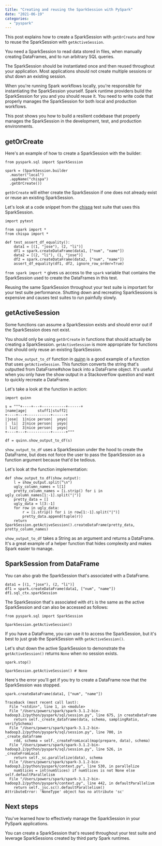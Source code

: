 ```yaml
---
title: "Creating and reusing the SparkSession with PySpark"
date: "2021-06-19"
categories: 
  - "pyspark"
---
```


This post explains how to create a SparkSession with `getOrCreate` and how to reuse the SparkSession with `getActiveSession`.

You need a SparkSession to read data stored in files, when manually creating DataFrames, and to run arbitrary SQL queries.

The SparkSession should be instantiated once and then reused throughout your application. Most applications should not create multiple sessions or shut down an existing session.

When you're running Spark workflows locally, you're responsible for instantiating the SparkSession yourself. Spark runtime providers build the SparkSession for you and you should reuse it. You need to write code that properly manages the SparkSession for both local and production workflows.

This post shows you how to build a resilient codebase that properly manages the SparkSession in the development, test, and production environments.

## getOrCreate

Here's an example of how to create a SparkSession with the builder:

```
from pyspark.sql import SparkSession

spark = (SparkSession.builder
  .master("local")
  .appName("chispa")
  .getOrCreate())
```

`getOrCreate` will either create the SparkSession if one does not already exist or reuse an existing SparkSession.

Let's look at a code snippet from the [chispa](https://github.com/MrPowers/chispa) test suite that uses this SparkSession.

```
import pytest

from spark import *
from chispa import *

def test_assert_df_equality():
    data1 = [(1, "jose"), (2, "li")]
    df1 = spark.createDataFrame(data1, ["num", "name"])
    data2 = [(2, "li"), (1, "jose")]
    df2 = spark.createDataFrame(data2, ["num", "name"])
    assert_df_equality(df1, df2, ignore_row_order=True)
```

`from spark import *` gives us access to the `spark` variable that contains the SparkSession used to create the DataFrames in this test.

Reusing the same SparkSession throughout your test suite is important for your test suite performance. Shutting down and recreating SparkSessions is expensive and causes test suites to run painfully slowly.

## getActiveSession

Some functions can assume a SparkSession exists and should error out if the SparkSession does not exist.

You should only be using `getOrCreate` in functions that should actually be creating a SparkSession. `getActiveSession` is more appropriate for functions that should only reuse an existing SparkSession.

The `show_output_to_df` function in [quinn](https://github.com/MrPowers/quinn) is a good example of a function that uses `getActiveSession`. This function converts the string that's outputted from DataFrame#show back into a DataFrame object. It's useful when you only have the show output in a Stackoverflow question and want to quickly recreate a DataFrame.

Let's take a look at the function in action:

```
import quinn

s = """+----+---+-----------+------+
|name|age|     stuff1|stuff2|
+----+---+-----------+------+
|jose|  1|nice person|  yoyo|
|  li|  2|nice person|  yoyo|
| liz|  3|nice person|  yoyo|
+----+---+-----------+------+"""

df = quinn.show_output_to_df(s)
```

`show_output_to_df` uses a SparkSession under the hood to create the DataFrame, but does not force the user to pass the SparkSession as a function argument because that'd be tedious.

Let's look at the function implementation:

```
def show_output_to_df(show_output):
    l = show_output.split("\n")
    ugly_column_names = l[1]
    pretty_column_names = [i.strip() for i in ugly_column_names[1:-1].split("|")]
    pretty_data = []
    ugly_data = l[3:-1]
    for row in ugly_data:
        r = [i.strip() for i in row[1:-1].split("|")]
        pretty_data.append(tuple(r))
    return SparkSession.getActiveSession().createDataFrame(pretty_data, pretty_column_names)
```

`show_output_to_df` takes a String as an argument and returns a DataFrame. It's a great example of a helper function that hides complexity and makes Spark easier to manage.

## SparkSession from DataFrame

You can also grab the SparkSession that's associated with a DataFrame.

```
data1 = [(1, "jose"), (2, "li")]
df1 = spark.createDataFrame(data1, ["num", "name"])
df1.sql_ctx.sparkSession
```

The SparkSession that's associated with `df1` is the same as the active SparkSession and can also be accessed as follows:

```
from pyspark.sql import SparkSession

SparkSession.getActiveSession()
```

If you have a DataFrame, you can use it to access the SparkSession, but it's best to just grab the SparkSession with `getActiveSession()`.

Let's shut down the active SparkSession to demonstrate the `getActiveSession()` returns `None` when no session exists.

```
spark.stop()

SparkSession.getActiveSession() # None
```

Here's the error you'll get if you try to create a DataFrame now that the SparkSession was stopped.

```
spark.createDataFrame(data1, ["num", "name"])
```

```
Traceback (most recent call last):
  File "<stdin>", line 1, in <module>
  File "/Users/powers/spark/spark-3.1.2-bin-hadoop3.2/python/pyspark/sql/session.py", line 675, in createDataFrame
    return self._create_dataframe(data, schema, samplingRatio, verifySchema)
  File "/Users/powers/spark/spark-3.1.2-bin-hadoop3.2/python/pyspark/sql/session.py", line 700, in _create_dataframe
    rdd, schema = self._createFromLocal(map(prepare, data), schema)
  File "/Users/powers/spark/spark-3.1.2-bin-hadoop3.2/python/pyspark/sql/session.py", line 526, in _createFromLocal
    return self._sc.parallelize(data), schema
  File "/Users/powers/spark/spark-3.1.2-bin-hadoop3.2/python/pyspark/context.py", line 530, in parallelize
    numSlices = int(numSlices) if numSlices is not None else self.defaultParallelism
  File "/Users/powers/spark/spark-3.1.2-bin-hadoop3.2/python/pyspark/context.py", line 442, in defaultParallelism
    return self._jsc.sc().defaultParallelism()
AttributeError: 'NoneType' object has no attribute 'sc'
```

## Next steps

You've learned how to effectively manage the SparkSession in your PySpark applications.

You can create a SparkSession that's reused throughout your test suite and leverage SparkSessions created by third party Spark runtimes.
